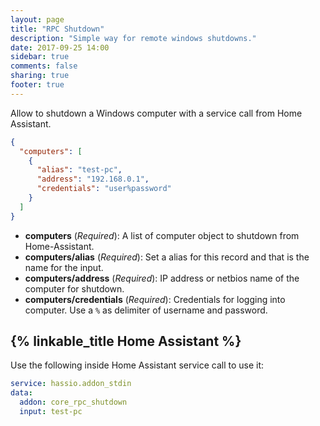 ```yaml
---
layout: page
title: "RPC Shutdown"
description: "Simple way for remote windows shutdowns."
date: 2017-09-25 14:00
sidebar: true
comments: false
sharing: true
footer: true
---
```


Allow to shutdown a Windows computer with a service call from Home Assistant.

```json
{
  "computers": [
    {
      "alias": "test-pc",
      "address": "192.168.0.1",
      "credentials": "user%password"
    }
  ]
}
```

- **computers** (*Required*): A list of computer object to shutdown from Home-Assistant.
- **computers/alias** (*Required*): Set a alias for this record and that is the name for the input.
- **computers/address** (*Required*): IP address or netbios name of the computer for shutdown.
- **computers/credentials** (*Required*): Credentials for logging into computer. Use a `%` as delimiter of username and password.

## {% linkable_title Home Assistant %}

Use the following inside Home Assistant service call to use it:

```yaml
service: hassio.addon_stdin
data:
  addon: core_rpc_shutdown
  input: test-pc
```

